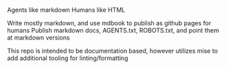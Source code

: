 Agents like markdown
Humans like HTML

Write mostly markdown, and use mdbook to publish as github pages for humans
Publish markdown docs, AGENTS.txt, ROBOTS.txt, and point them at markdown versions

This repo is intended to be documentation based, however utilizes mise to add additional tooling for linting/formatting
